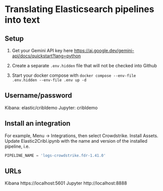 # Translating Elasticsearch pipelines into text

## Setup
1. Get your Gemini API key here
https://ai.google.dev/gemini-api/docs/quickstart?lang=python

2. Create a separate `.env.hidden` file that will not be checked into Github
3. Start your docker compose with `docker compose --env-file .env.hidden --env-file .env up -d`

## Username/password
Kibana: elastic/cribldemo
Jupyter: cribldemo

## Install an integration
For example, Menu -> Integrations, then select Crowdstrike. Install Assets. Update Elastic2Cribl.ipynb with the name and version of the installed pipeline, i.e.
```python
PIPELINE_NAME = 'logs-crowdstrike.fdr-1.41.0'
```
## URLs
Kibana https://localhost:5601
Jupyter http://localhost:8888
